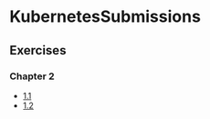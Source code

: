 # KubernetesSubmissions

## Exercises

### Chapter 2

- [1.1](https://github.com/BetterCallSaud/KubernetesSubmissions/tree/1.1/logger)
- [1.2](https://github.com/BetterCallSaud/KubernetesSubmissions/tree/1.2/todo_app)